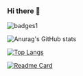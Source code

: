 ### Hi there 👋

<!--
**roanfranklin/roanfranklin** is a ✨ _special_ ✨ repository because its `README.md` (this file) appears on your GitHub profile.

Here are some ideas to get you started:

- 🔭 I’m currently working on ...
- 🌱 I’m currently learning ...
- 👯 I’m looking to collaborate on ...
- 🤔 I’m looking for help with ...
- 💬 Ask me about ...
- 📫 How to reach me: ...
- 😄 Pronouns: ...
- ⚡ Fun fact: ...

[![Anurag's GitHub stats](https://github-readme-stats.vercel.app/api?username=roanfranklin)](https://github.com/roanfranklin/github-readme-stats)

![Anurag's GitHub stats](https://github-readme-stats.vercel.app/api?username=roanfranklin&hide=contribs,prs)

![Anurag's GitHub stats](https://github-readme-stats.vercel.app/api?username=roanfranklin&count_private=true)

![Anurag's GitHub stats](https://github-readme-stats.vercel.app/api?username=roanfranklin&show_icons=true&theme=radical)

[![GitHub Streak](https://github-readme-streak-stats.herokuapp.com/?user=roanfranklin)](https://git.io/streak-stats)

-->

![badges1](https://dev-to-uploads.s3.amazonaws.com/uploads/articles/6n8fc8zw8pawxveffitx.png)

![Anurag's GitHub stats](https://github-readme-stats.vercel.app/api?username=roanfranklin&show_icons=true)

[![Top Langs](https://github-readme-stats.vercel.app/api/top-langs/?username=roanfranklin&langs_count=10)](https://github.com/roanfranklin/github-readme-stats)

[![Readme Card](https://github-readme-stats.vercel.app/api/pin/?username=roanfranklin&repo=remf_cloudtools)](https://github.com/roanfranklin/github-readme-stats)


